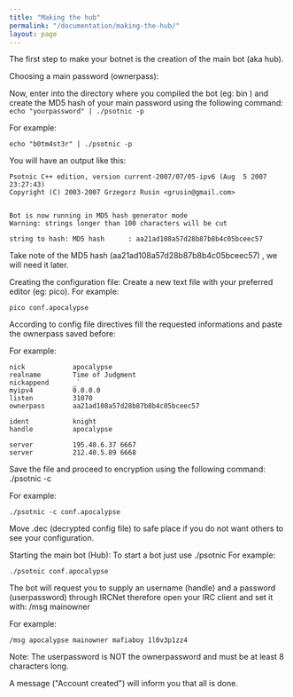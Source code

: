 ```yaml
---
title: "Making the hub"
permalink: "/documentation/making-the-hub/"
layout: page
---
```

The first step to make your botnet is the creation of the main bot (aka hub).

Choosing a main password (ownerpass):

Now, enter into the directory where you compiled the bot (eg: bin ) and create the MD5 hash of your main password using the following command: ```echo "yourpassword" | ./psotnic -p```

For example:

```echo "b0tm4st3r" | ./psotnic -p```

You will have an output like this:
```
Psotnic C++ edition, version current-2007/07/05-ipv6 (Aug  5 2007 23:27:43)
Copyright (C) 2003-2007 Grzegorz Rusin <grusin@gmail.com>


Bot is now running in MD5 hash generator mode
Warning: strings longer than 100 characters will be cut
 
string to hash: MD5 hash      : aa21ad108a57d28b87b8b4c05bceec57
```
Take note of the MD5 hash (aa21ad108a57d28b87b8b4c05bceec57) , we will need it later.


Creating the configuration file: Create a new text file with your preferred editor (eg: pico). For example:

```pico conf.apocalypse```

According to config file directives fill the requested informations and paste the ownerpass saved before:

For example:
```
nick            apocalypse
realname        Time of Judgment
nickappend      _`
myipv4          0.0.0.0
listen          31070
ownerpass       aa21ad108a57d28b87b8b4c05bceec57
 
ident           knight
handle          apocalypse
 
server          195.40.6.37 6667
server          212.40.5.89 6668
```

Save the file and proceed to encryption using the following command: ./psotnic -c <filename>

For example:
```
./psotnic -c conf.apocalypse
```

Move <filename>.dec (decrypted config file) to safe place if you do not want others to see your configuration.

Starting the main bot (Hub): To start a bot just use ./psotnic <configfile> For example:
```
./psotnic conf.apocalypse
```

The bot will request you to supply an username (handle) and a password (userpassword) through IRCNet therefore open your IRC client and set it with: /msg <botnickname> mainowner <username> <password>

For example:
```
/msg apocalypse mainowner mafiaboy 1l0v3p1zz4
```
Note: The userpassword is NOT the ownerpassword and must be at least 8 characters long.

A message ("Account created") will inform you that all is done.
